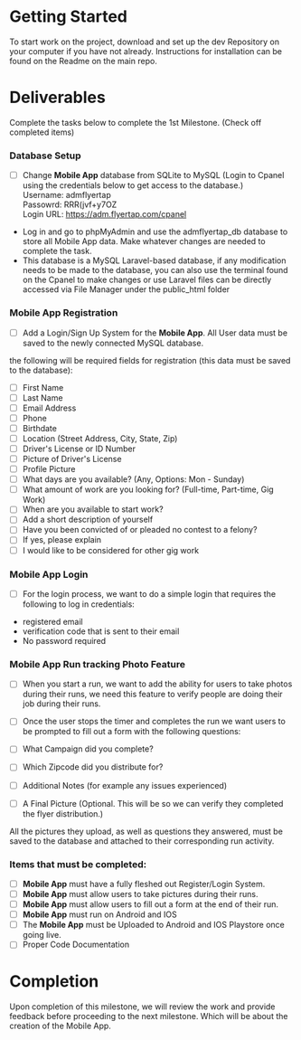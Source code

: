 # Getting Started
To start work on the project, download and set up the dev Repository on your computer if you have not already.
Instructions for installation can be found on the Readme on the main repo.

# Deliverables
Complete the tasks below to complete the 1st Milestone. (Check off completed items)

### Database Setup
- [ ] Change **Mobile App** database from SQLite to MySQL
(Login to Cpanel using the credentials below to get access to the database.)<br>
Username: admflyertap <br>
Passowrd: RRR(jvf+y7OZ  <br>
Login URL: https://adm.flyertap.com/cpanel <br>
- Log in and go to phpMyAdmin and use the admflyertap_db database to store all Mobile App data. Make whatever changes are needed to complete the task.
- This database is a MySQL Laravel-based database, if any modification needs to be made to the database, you can also use the terminal found on the Cpanel to make changes or use Laravel files can be directly accessed via File Manager under the public_html folder

### Mobile App Registration
- [ ] Add a Login/Sign Up System  for the **Mobile App**. All User data must be saved to the newly connected MySQL database.

the following will be required fields for registration (this data must be saved to the database): 
- [ ] First Name
- [ ] Last Name
- [ ] Email Address
- [ ] Phone
- [ ] Birthdate
- [ ] Location (Street Address, City, State, Zip) 
- [ ] Driver's License or ID Number
- [ ] Picture of Driver's License
- [ ] Profile Picture
- [ ] What days are you available? (Any, Options: Mon - Sunday)
- [ ] What amount of work are you looking for? (Full-time, Part-time, Gig Work)
- [ ] When are you available to start work?
- [ ] Add a short description of yourself
- [ ] Have you been convicted of or pleaded no contest to a felony?
- [ ] If yes, please explain
- [ ] I would like to be considered for other gig work 

### Mobile App Login
- [ ] For the login process, we want to do a simple login that requires the following to log in credentials:
- registered email
- verification code that is sent to their email
- No password required 

### Mobile App Run tracking Photo Feature
- [ ] When you start a run, we want to add the ability for users to take photos during their runs, we need this feature to verify people are doing their job during their runs.

- [ ] Once the user stops the timer and completes the run we want users to be prompted to fill out a form with the following questions:
- [ ] What Campaign did you complete?
- [ ] Which Zipcode did you distribute for?
- [ ] Additional Notes (for example any issues experienced)
- [ ] A Final Picture (Optional. This will be so we can verify they completed the flyer distribution.)

All the pictures they upload, as well as questions they answered, must be saved to the database and attached to their corresponding run activity.

### Items that must be completed:
- [ ] **Mobile App** must have a fully fleshed out Register/Login System.
- [ ] **Mobile App** must allow users to take pictures during their runs.
- [ ] **Mobile App** must allow users to fill out a form at the end of their run. 
- [ ] **Mobile App** must run on Android and IOS
- [ ] The **Mobile App** must be Uploaded to Android and IOS Playstore once going live.
- [ ] Proper Code Documentation

# Completion
Upon completion of this milestone, we will review the work and provide feedback before proceeding to the next milestone.
Which will be about the creation of the Mobile App.
